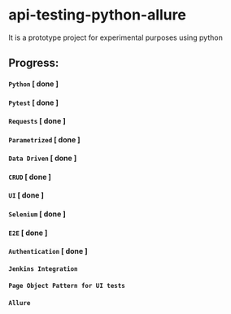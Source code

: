 # api-testing-python-allure
It is a prototype project for experimental purposes using python

## Progress:
#### `Python` [ done ]
#### `Pytest` [ done ]
#### `Requests` [ done ]
#### `Parametrized` [ done ]
#### `Data Driven` [ done ]
#### `CRUD` [ done ]
#### `UI` [ done ]
#### `Selenium` [ done ]
#### `E2E` [ done ]
#### `Authentication` [ done ]
#### `Jenkins Integration`
#### `Page Object Pattern for UI tests`
#### `Allure`
